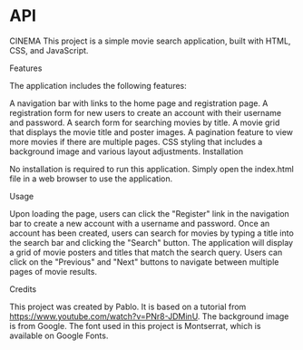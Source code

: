 # API
CINEMA
This project is a simple movie search application, built with HTML, CSS, and JavaScript.

Features

The application includes the following features:

A navigation bar with links to the home page and registration page.
A registration form for new users to create an account with their username and password.
A search form for searching movies by title.
A movie grid that displays the movie title and poster images.
A pagination feature to view more movies if there are multiple pages.
CSS styling that includes a background image and various layout adjustments.
Installation

No installation is required to run this application. Simply open the index.html file in a web browser to use the application.

Usage

Upon loading the page, users can click the "Register" link in the navigation bar to create a new account with a username and password. Once an account has been created, users can search for movies by typing a title into the search bar and clicking the "Search" button. The application will display a grid of movie posters and titles that match the search query. Users can click on the "Previous" and "Next" buttons to navigate between multiple pages of movie results.

Credits

This project was created by Pablo. It is based on a tutorial from https://www.youtube.com/watch?v=PNr8-JDMinU. The background image is from  Google. The font used in this project is Montserrat, which is available on Google Fonts.

